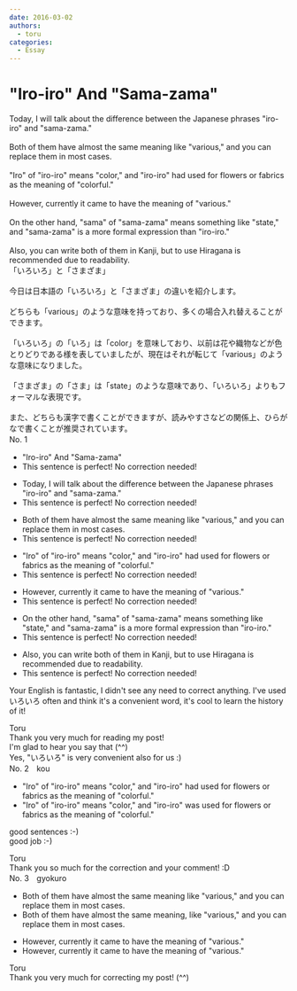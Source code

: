 ```yaml
---
date: 2016-03-02
authors:
  - toru
categories:
  - Essay
---
```


<h1 id="subject_show">"Iro-iro" And "Sama-zama"</h1>
<div class="date" hidden>Mar 2, 2016 19:38</div>
<div id="post"><div id="body_show_ori">
Today, I will talk about the difference between the Japanese phrases "iro-iro" and "sama-zama."<br/><br/>Both of them have almost the same meaning like "various," and you can replace them in most cases.<br/><br/>"Iro" of "iro-iro" means "color," and "iro-iro" had used for flowers or fabrics as the meaning of "colorful."<br/><br/>However, currently it came to have the meaning of "various."<br/><br/>On the other hand, "sama" of "sama-zama" means something like "state," and "sama-zama" is a more formal expression than "iro-iro."<br/><br/>Also, you can write both of them in Kanji, but to use Hiragana is recommended due to readability.
</div></div>

<!-- more -->

<div id="post_ja"><div id="body_show_mo">
「いろいろ」と「さまざま」<br/><br/>今日は日本語の「いろいろ」と「さまざま」の違いを紹介します。<br/><br/>どちらも「various」のような意味を持っており、多くの場合入れ替えることができます。<br/><br/>「いろいろ」の「いろ」は「color」を意味しており、以前は花や織物などが色とりどりである様を表していましたが、現在はそれが転じて「various」のような意味になりました。<br/><br/>「さまざま」の「さま」は「state」のような意味であり、「いろいろ」よりもフォーマルな表現です。<br/><br/>また、どちらも漢字で書くことができますが、読みやすさなどの関係上、ひらがなで書くことが推奨されています。
</div></div>
<div id="block"><div class="first_name"> No. 1　<span class="just_name"></span></div><div id="block2">
<ul class="correction_field">
<li class="incorrect">"Iro-iro" And "Sama-zama"</li>
<li class="corrected perfect">This sentence is perfect! No correction needed!</li>
</ul>
<ul class="correction_field">
<li class="incorrect">Today, I will talk about the difference between the Japanese phrases "iro-iro" and "sama-zama."</li>
<li class="corrected perfect">This sentence is perfect! No correction needed!</li>
</ul>
<ul class="correction_field">
<li class="incorrect">Both of them have almost the same meaning like "various," and you can replace them in most cases.</li>
<li class="corrected perfect">This sentence is perfect! No correction needed!</li>
</ul>
<ul class="correction_field">
<li class="incorrect">"Iro" of "iro-iro" means "color," and "iro-iro" had used for flowers or fabrics as the meaning of "colorful."</li>
<li class="corrected perfect">This sentence is perfect! No correction needed!</li>
</ul>
<ul class="correction_field">
<li class="incorrect">However, currently it came to have the meaning of "various."</li>
<li class="corrected perfect">This sentence is perfect! No correction needed!</li>
</ul>
<ul class="correction_field">
<li class="incorrect">On the other hand, "sama" of "sama-zama" means something like "state," and "sama-zama" is a more formal expression than "iro-iro."</li>
<li class="corrected perfect">This sentence is perfect! No correction needed!</li>
</ul>
<ul class="correction_field">
<li class="incorrect">Also, you can write both of them in Kanji, but to use Hiragana is recommended due to readability.</li>
<li class="corrected perfect">This sentence is perfect! No correction needed!</li>
</ul>
<p class="comment_small">
 Your English is fantastic, I didn't see any need to correct anything. I've used いろいろ often and think it's a convenient word, it's cool to learn the history of it!
</p>

</div><div class="name"><span class="just_name">Toru</span><br>
Thank you very much for reading my post!<br/>I'm glad to hear you say that (^^)<br/>Yes, "いろいろ" is very convenient also for us :)
</div>
</div>
<div id="block"><div class="first_name"> No. 2　<span class="just_name">kou</span></div><div id="block2">
<ul class="correction_field">
<li class="incorrect">"Iro" of "iro-iro" means "color," and "iro-iro" had used for flowers or fabrics as the meaning of "colorful."</li>
<li class="corrected correct">
"Iro" of "iro-iro" means "color," and "iro-iro" was used for flowers or fabrics as the meaning of "colorful."
</li>
</ul>
<p class="comment_small">
 good sentences :-)
 <br/>
 good job :-)
</p>

</div><div class="name"><span class="just_name">Toru</span><br>
Thank you so much for the correction and your comment! :D
</div>
</div>
<div id="block"><div class="first_name"> No. 3　<span class="just_name">gyokuro</span></div><div id="block2">
<ul class="correction_field">
<li class="incorrect">Both of them have almost the same meaning like "various," and you can replace them in most cases.</li>
<li class="corrected correct">
Both of them have almost the same meaning<span class="f_blue">,</span> <span class="sline">like </span>"various," and you can replace them in most cases.
</li>
</ul>
<ul class="correction_field">
<li class="incorrect">However, currently it came to have the meaning of "various."</li>
<li class="corrected correct">
However, <span class="sline">currently </span>it came to have the meaning of "various."
</li>
</ul>
</div><div class="name"><span class="just_name">Toru</span><br>
Thank you very much for correcting my post! (^^)
</div>
</div>
